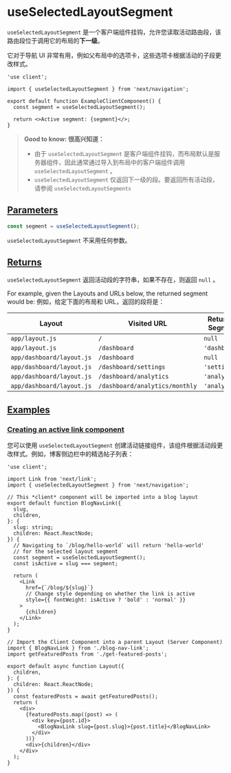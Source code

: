 # useSelectedLayoutSegment

`useSelectedLayoutSegment` 是一个客户端组件挂钩，允许您读取活动路由段，该路由段位于调用它的布局的**下一级**。

它对于导航 UI 非常有用，例如父布局中的选项卡，这些选项卡根据活动的子段更改样式。

```tsx
'use client';
 
import { useSelectedLayoutSegment } from 'next/navigation';
 
export default function ExampleClientComponent() {
  const segment = useSelectedLayoutSegment();
 
  return <>Active segment: {segment}</>;
}
```

> **Good to know: 很高兴知道：**
>
> - 由于 `useSelectedLayoutSegment` 是客户端组件挂钩，而布局默认是服务器组件，因此通常通过导入到布局中的客户端组件调用 `useSelectedLayoutSegment` 。
> - `useSelectedLayoutSegment` 仅返回下一级的段。要返回所有活动段，请参阅 `useSelectedLayoutSegments`

## [Parameters](https://nextjs.org/docs/app/api-reference/functions/use-selected-layout-segment#parameters)

```js
const segment = useSelectedLayoutSegment();
```

`useSelectedLayoutSegment` 不采用任何参数。

## [Returns](https://nextjs.org/docs/app/api-reference/functions/use-selected-layout-segment#returns)

`useSelectedLayoutSegment` 返回活动段的字符串，如果不存在，则返回 `null` 。

For example, given the Layouts and URLs below, the returned segment would be:
例如，给定下面的布局和 URL，返回的段将是：

| Layout                    | Visited URL                    | Returned Segment |
| ------------------------- | ------------------------------ | ---------------- |
| `app/layout.js`           | `/`                            | `null`           |
| `app/layout.js`           | `/dashboard`                   | `'dashboard'`    |
| `app/dashboard/layout.js` | `/dashboard`                   | `null`           |
| `app/dashboard/layout.js` | `/dashboard/settings`          | `'settings'`     |
| `app/dashboard/layout.js` | `/dashboard/analytics`         | `'analytics'`    |
| `app/dashboard/layout.js` | `/dashboard/analytics/monthly` | `'analytics'`    |

## [Examples](https://nextjs.org/docs/app/api-reference/functions/use-selected-layout-segment#examples)

### [Creating an active link component](https://nextjs.org/docs/app/api-reference/functions/use-selected-layout-segment#creating-an-active-link-component)

您可以使用 `useSelectedLayoutSegment` 创建活动链接组件，该组件根据活动段更改样式。例如，博客侧边栏中的精选帖子列表：

```tsx
'use client';
 
import Link from 'next/link';
import { useSelectedLayoutSegment } from 'next/navigation';
 
// This *client* component will be imported into a blog layout
export default function BlogNavLink({
  slug,
  children,
}: {
  slug: string;
  children: React.ReactNode;
}) {
  // Navigating to `/blog/hello-world` will return 'hello-world'
  // for the selected layout segment
  const segment = useSelectedLayoutSegment();
  const isActive = slug === segment;
 
  return (
    <Link
      href={`/blog/${slug}`}
      // Change style depending on whether the link is active
      style={{ fontWeight: isActive ? 'bold' : 'normal' }}
    >
      {children}
    </Link>
  );
}
```

```tsx
// Import the Client Component into a parent Layout (Server Component)
import { BlogNavLink } from './blog-nav-link';
import getFeaturedPosts from './get-featured-posts';
 
export default async function Layout({
  children,
}: {
  children: React.ReactNode;
}) {
  const featuredPosts = await getFeaturedPosts();
  return (
    <div>
      {featuredPosts.map((post) => (
        <div key={post.id}>
          <BlogNavLink slug={post.slug}>{post.title}</BlogNavLink>
        </div>
      ))}
      <div>{children}</div>
    </div>
  );
}
```

